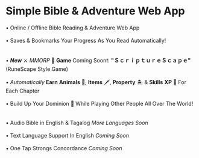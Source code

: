 # Simple Bible & Adventure Web App
• Online / Offline Bible Reading & Adventure Web App<br><br>
• Saves & Bookmarks Your Progress As You Read Automatically!<br><br><br>
• *__New__* ⚔️ *MMORP* 📖 __Game__ Coming Soon❗: **"ＳｃｒｉｐｔｕｒｅＳｃａｐｅ"** (RuneScape Style Game)<br><br>
• *Automatically* **Earn** **Animals** 🐅, **Items** 🗡️, **Property** 🏝️ & **Skills** **XP** 💎 For Each Chapter<br><br>
• Build Up Your Dominion 🏰 While Playing Other People All Over The World!<br><br><br>
• Audio Bible in English & Tagalog *More Languages Soon*<br><br>
• Text Language Support In English *Coming Soon*<br><br>
• One Tap Strongs Concordance *Coming Soon*<br><br>
